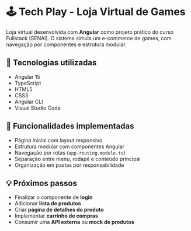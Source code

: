 # 🕹️ Tech Play - Loja Virtual de Games

Loja virtual desenvolvida com **Angular** como projeto prático do curso Fullstack (SENAI). O sistema simula um e-commerce de games, com navegação por componentes e estrutura modular.

## 🚀 Tecnologias utilizadas

- Angular 15
- TypeScript
- HTML5
- CSS3
- Angular CLI
- Visual Studio Code

## 📌 Funcionalidades implementadas

- Página inicial com layout responsivo
- Estrutura modular com componentes Angular
- Navegação por rotas (`app-routing.module.ts`)
- Separação entre menu, rodapé e conteúdo principal
- Organização em pastas por responsabilidade

## 💡 Próximos passos

- Finalizar o componente de **login**
- Adicionar **lista de produtos**
- Criar **página de detalhes do produto**
- Implementar **carrinho de compras**
- Consumir uma **API externa** ou **mock de produtos**


